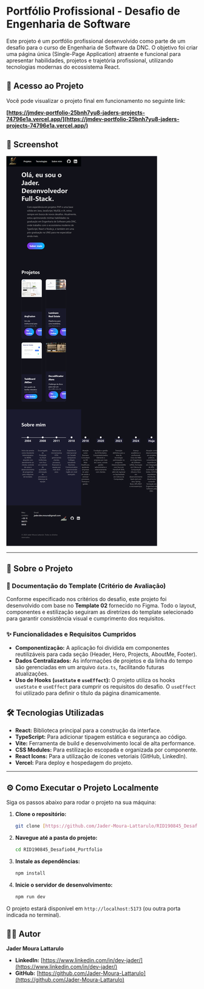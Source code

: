 # Portfólio Profissional - Desafio de Engenharia de Software

Este projeto é um portfólio profissional desenvolvido como parte de um desafio para o curso de Engenharia de Software da DNC. O objetivo foi criar uma página única (Single-Page Application) atraente e funcional para apresentar habilidades, projetos e trajetória profissional, utilizando tecnologias modernas do ecossistema React.

## 🚀 Acesso ao Projeto

Você pode visualizar o projeto final em funcionamento no seguinte link:

**[https://jmdev-portfolio-25bnh7yu8-jaders-projects-74796e1a.vercel.app/](https://jmdev-portfolio-25bnh7yu8-jaders-projects-74796e1a.vercel.app/)**

## 📸 Screenshot

![Screenshot do Portfólio](public/assets/portfolio-screenshot.png)

---

## 📖 Sobre o Projeto

### 📝 Documentação do Template (Critério de Avaliação)

Conforme especificado nos critérios do desafio, este projeto foi desenvolvido com base no **Template 02** fornecido no Figma. Todo o layout, componentes e estilização seguiram as diretrizes do template selecionado para garantir consistência visual e cumprimento dos requisitos.

### ✨ Funcionalidades e Requisitos Cumpridos

- **Componentização:** A aplicação foi dividida em componentes reutilizáveis para cada seção (Header, Hero, Projects, AboutMe, Footer).
- **Dados Centralizados:** As informações de projetos e da linha do tempo são gerenciadas em um arquivo `data.ts`, facilitando futuras atualizações.
- **Uso de Hooks (`useState` e `useEffect`):** O projeto utiliza os hooks `useState` e `useEffect` para cumprir os requisitos do desafio. O `useEffect` foi utilizado para definir o título da página dinamicamente.

## 🛠️ Tecnologias Utilizadas

- **React:** Biblioteca principal para a construção da interface.
- **TypeScript:** Para adicionar tipagem estática e segurança ao código.
- **Vite:** Ferramenta de build e desenvolvimento local de alta performance.
- **CSS Modules:** Para estilização escopada e organizada por componente.
- **React Icons:** Para a utilização de ícones vetoriais (GitHub, LinkedIn).
- **Vercel:** Para deploy e hospedagem do projeto.

---

## ⚙️ Como Executar o Projeto Localmente

Siga os passos abaixo para rodar o projeto na sua máquina:

1.  **Clone o repositório:**
    ```bash
    git clone [https://github.com/Jader-Moura-Lattarulo/RID190845_Desafio04_Portfolio.git](https://github.com/Jader-Moura-Lattarulo/RID190845_Desafio04_Portfolio.git)
    ```
2.  **Navegue até a pasta do projeto:**
    ```bash
    cd RID190845_Desafio04_Portfolio
    ```
3.  **Instale as dependências:**
    ```bash
    npm install
    ```
4.  **Inicie o servidor de desenvolvimento:**
    ```bash
    npm run dev
    ```
O projeto estará disponível em `http://localhost:5173` (ou outra porta indicada no terminal).

## 👨‍💻 Autor

**Jader Moura Lattarulo**

- **LinkedIn:** [https://www.linkedin.com/in/dev-jader/](https://www.linkedin.com/in/dev-jader/)
- **GitHub:** [https://github.com/Jader-Moura-Lattarulo](https://github.com/Jader-Moura-Lattarulo)